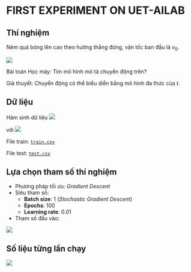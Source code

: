 # FIRST EXPERIMENT ON UET-AILAB 

## Thí nghiệm

Ném quả bóng lên cao theo hướng thẳng đứng, vận tốc ban đầu là $v_0$.

<img src="https://render.githubusercontent.com/render/math?math=y_t = v_0 t - \frac 1 2 gt^2">

Bài toán Học máy: Tìm mô hình mô tả chuyển động trên?

Giả thuyết: Chuyển động có thể biểu diễn bằng mô hình đa thức của $t$.

## Dữ liệu

Hàm sinh dữ liệu 
<img src="https://render.githubusercontent.com/render/math?math=y_t = v_0 t - \frac 1 2 gt^2 + \epsilon">

với
<img src="https://render.githubusercontent.com/render/math?math=\epsilon \sim \mathcal N(0, \sigma^2)">

File train: [`train.csv`](./data/train.csv)

File test: [`test.csv`](./data/test.csv)

## Lựa chọn tham số thí nghiệm
- Phương pháp tối ưu: *Gradient Descent*
- Siêu tham số:
    - **Batch size**: 1 (*Stochastic Gradient Descent*)
    - **Epochs**: 100
    - **Learning rate**: 0.01
- Tham số  đầu vào:

<img src="https://render.githubusercontent.com/render/math?math=d = 0,1,2,3,4,5,6,7,8,9,10 ">
 
## Số liệu từng lần chạy

<img src="https://render.githubusercontent.com/render/math?math=R^2 = 1 - \frac{\sum_{i=1}^n (y_i-f(t_i))^2}{\sum_{i=1}^n (y_i-\overline{y})^2}">

